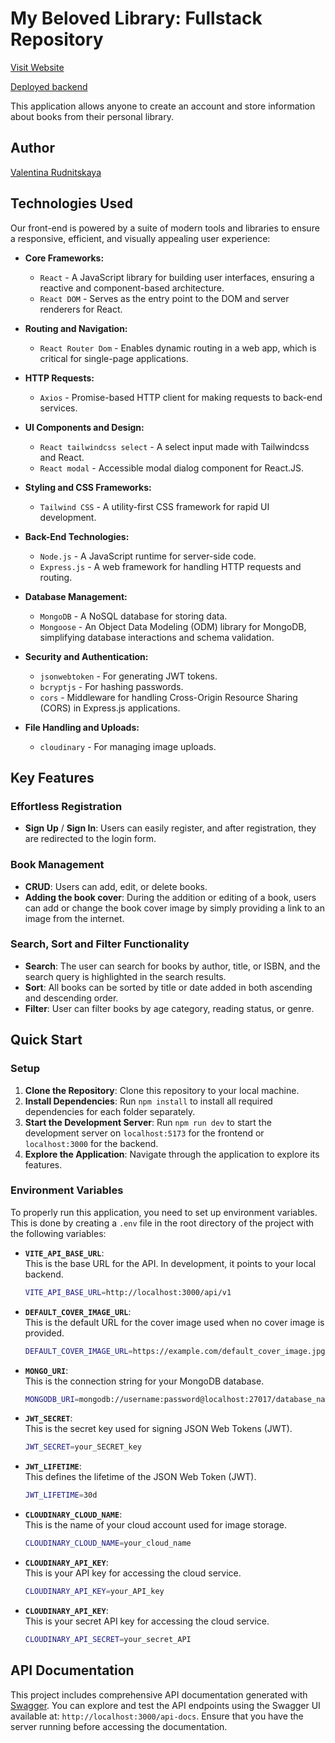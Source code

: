 # My Beloved Library: Fullstack Repository

[Visit Website](https://my-beloved-library.onrender.com)

[Deployed backend](https://my-beloved-library-back.onrender.com)

This application allows anyone to create an account and store information about books from their personal library.

## Author
[Valentina Rudnitskaya](https://github.com/vrudnitskaya)
  
## Technologies Used

Our front-end is powered by a suite of modern tools and libraries to ensure a responsive, efficient, and visually appealing user experience:

- **Core Frameworks:**

  - `React` - A JavaScript library for building user interfaces, ensuring a reactive and component-based architecture.
  - `React DOM` - Serves as the entry point to the DOM and server renderers for React.

- **Routing and Navigation:**

  - `React Router Dom` - Enables dynamic routing in a web app, which is critical for single-page applications.

- **HTTP Requests:**

  - `Axios` - Promise-based HTTP client for making requests to back-end services.

- **UI Components and Design:**

  - `React tailwindcss select` - A select input made with Tailwindcss and React.
  - `React modal` - Accessible modal dialog component for React.JS.

- **Styling and CSS Frameworks:**

  - `Tailwind CSS` - A utility-first CSS framework for rapid UI development.

- **Back-End Technologies:**

  - `Node.js` - A JavaScript runtime for server-side code.
  - `Express.js` - A web framework for handling HTTP requests and routing.

- **Database Management:**

  - `MongoDB` - A NoSQL database for storing data.
  - `Mongoose` - An Object Data Modeling (ODM) library for MongoDB, simplifying database interactions and schema validation.

- **Security and Authentication:**

  - `jsonwebtoken` - For generating JWT tokens.
  - `bcryptjs` - For hashing passwords.
  - `cors` - Middleware for handling Cross-Origin Resource Sharing (CORS) in Express.js applications.

- **File Handling and Uploads:**

  - `cloudinary` - For managing image uploads.

## Key Features

### Effortless Registration

- **Sign Up** / **Sign In**: Users can easily register, and after registration, they are redirected to the login form.

### Book Management

- **CRUD**: Users can add, edit, or delete books.
- **Adding the book cover**: During the addition or editing of a book, users can add or change the book cover image by simply providing a link to an image from the internet.

### Search, Sort and Filter Functionality

- **Search**: The user can search for books by author, title, or ISBN, and the search query is highlighted in the search results.
- **Sort**: All books can be sorted by title or date added in both ascending and descending order.
- **Filter**: User can filter books by age category, reading status, or genre.

## Quick Start

### Setup

1. **Clone the Repository**: Clone this repository to your local machine.
2. **Install Dependencies**: Run `npm install` to install all required dependencies for each folder separately.
3. **Start the Development Server**: Run `npm run dev` to start the development server on `localhost:5173` for the frontend or `localhost:3000` for the backend.
4. **Explore the Application**: Navigate through the application to explore its features.

### Environment Variables

To properly run this application, you need to set up environment variables. This is done by creating a `.env` file in the root directory of the project with the following variables:

- **`VITE_API_BASE_URL`**:  
  This is the base URL for the API. In development, it points to your local backend.

  ```bash
  VITE_API_BASE_URL=http://localhost:3000/api/v1

  ```

- **`DEFAULT_COVER_IMAGE_URL`**:  
  This is the default URL for the cover image used when no cover image is provided.

  ```bash
  DEFAULT_COVER_IMAGE_URL=https://example.com/default_cover_image.jpg

  ```

- **`MONGO_URI`**:  
  This is the connection string for your MongoDB database.
  ```bash
  MONGODB_URI=mongodb://username:password@localhost:27017/database_name
  ```

- **`JWT_SECRET`**:  
  This is the secret key used for signing JSON Web Tokens (JWT).
  ```bash
  JWT_SECRET=your_SECRET_key
  ```

- **`JWT_LIFETIME`**:  
  This defines the lifetime of the JSON Web Token (JWT).
  ```bash
  JWT_LIFETIME=30d
  ```

- **`CLOUDINARY_CLOUD_NAME`**:  
  This is the name of your cloud account used for image storage.
  ```bash
  CLOUDINARY_CLOUD_NAME=your_cloud_name
  ```
  
- **`CLOUDINARY_API_KEY`**:  
  This is your API key for accessing the cloud service.
  ```bash
  CLOUDINARY_API_KEY=your_API_key
  ```

- **`CLOUDINARY_API_KEY`**:  
  This is your secret API key for accessing the cloud service.
  ```bash
  CLOUDINARY_API_SECRET=your_secret_API
  ```

## API Documentation
This project includes comprehensive API documentation generated with [Swagger](https://swagger.io/). You can explore and test the API endpoints using the Swagger UI available at: `http://localhost:3000/api-docs`. Ensure that you have the server running before accessing the documentation.
